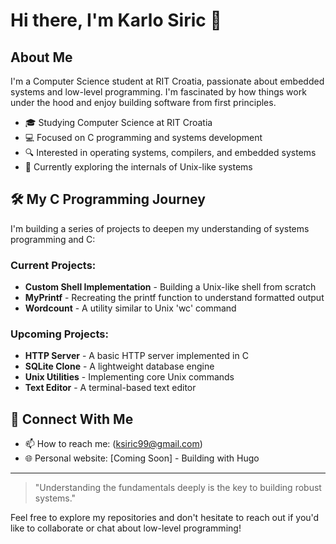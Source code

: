# Hi there, I'm Karlo Siric 👋

## About Me

I'm a Computer Science student at RIT Croatia, passionate about embedded systems and low-level programming. I'm fascinated by how things work under the hood and enjoy building software from first principles.

- 🎓 Studying Computer Science at RIT Croatia
- 💻 Focused on C programming and systems development
- 🔍 Interested in operating systems, compilers, and embedded systems
- 🌱 Currently exploring the internals of Unix-like systems

## 🛠️ My C Programming Journey

I'm building a series of projects to deepen my understanding of systems programming and C:

### Current Projects:

- **Custom Shell Implementation** - Building a Unix-like shell from scratch
- **MyPrintf** - Recreating the printf function to understand formatted output
- **Wordcount** - A utility similar to Unix 'wc' command

### Upcoming Projects:

- **HTTP Server** - A basic HTTP server implemented in C
- **SQLite Clone** - A lightweight database engine
- **Unix Utilities** - Implementing core Unix commands
- **Text Editor** - A terminal-based text editor

## 🔗 Connect With Me

- 📫 How to reach me:  (ksiric99@gmail.com)
- 🌐 Personal website: [Coming Soon] - Building with Hugo

------

> "Understanding the fundamentals deeply is the key to building robust systems."

Feel free to explore my repositories and don't hesitate to reach out if you'd like to collaborate or chat about low-level programming!
